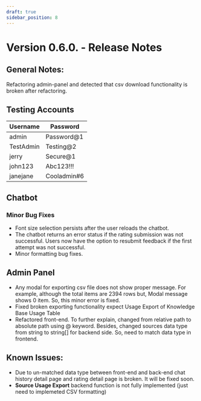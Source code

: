 ```yaml
---
draft: true
sidebar_position: 8
---
```


# Version 0.6.0. - Release Notes

## General Notes:

Refactoring admin-panel and detected that csv download functionality is broken after refactoring. 

## Testing Accounts

| Username   | Password       |
|------------|----------------|
| admin      | Password@1     |
| TestAdmin  | Testing@2      |
| jerry      | Secure@1       |
| john123    | Abc123!!!      |
| janejane   | Cooladmin#6    |


## Chatbot

### Minor Bug Fixes
* Font size selection persists after the user reloads the chatbot.
* The chatbot returns an error status if the rating submission was not successful. Users now have the option to resubmit feedback if the first attempt was not successful.
* Minor formatting bug fixes.

## Admin Panel
* Any modal for exporting csv file does not show proper message. For example, although the total items are 2394 rows but, Modal message shows 0 item. So, this minor error is fixed.
* Fixed broken exporting functionality expect Usage Export of Knowledge Base Usage Table
* Refactored front-end. To further explain, changed from relative path to absolute path using @ keyword. Besides, changed sources data type from string to string[] for backend side. So, need to match data type in frontend.  


## Known Issues:
- Due to un-matched data type between front-end and back-end chat history detail page and rating detail page is broken. It will be fixed soon.  
- **Source Usage Export** backend function is not fully implemented (just need to implemeted CSV formatting)

